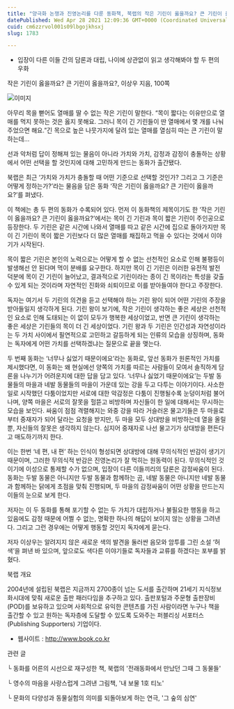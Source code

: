 ```yaml
---
title: "양극화 논쟁과 진영논리를 다룬 동화책, 북랩의 작은 기린이 옳을까요? 큰 기린이 옳을까요?"
datePublished: Wed Apr 28 2021 12:09:36 GMT+0000 (Coordinated Universal Time)
cuid: cm6zzrvol001s09lbgojkhsxj
slug: 1783

---
```



- 입장이 다른 이들 간의 담론과 대립, 나이에 상관없이 읽고 생각해봐야 할 두 편의 우화

작은 기린이 옳을까요? 큰 기린이 옳을까요?, 이상우 지음, 100쪽

![이미지](https://cdn.hashnode.com/res/hashnode/image/upload/v1739248706234/10fe45d7-9d59-4ee5-a2aa-d314121463d2.jpeg)

아무리 목을 뻗어도 열매를 딸 수 없는 작은 기린이 말한다. “목이 짧다는 이유만으로 열매를 먹지 못하는 것은 옳지 못해요. 그러니 목이 긴 기린들이 딴 열매에서 몇 개를 나눠주었으면 해요.”긴 목으로 높은 나뭇가지에 달려 있는 열매를 열심히 따는 큰 기린이 말하는데…

선과 악처럼 답이 정해져 있는 물음이 아니라 가치와 가치, 감정과 감정이 충돌하는 상황에서 어떤 선택을 할 것인지에 대해 고민하게 만드는 동화가 출간됐다.

북랩은 최근 ‘가치와 가치가 충돌할 때 어떤 기준으로 선택할 것인가? 그리고 그 기준은 어떻게 정하는가?’라는 물음을 담은 동화 ‘작은 기린이 옳을까요? 큰 기린이 옳을까요?’를 펴냈다.

이 책에는 총 두 편의 동화가 수록되어 있다. 먼저 이 동화책의 제목이기도 한 ‘작은 기린이 옳을까요? 큰 기린이 옳을까요?’에서는 목이 긴 기린과 목이 짧은 기린이 주인공으로 등장한다. 두 기린은 같은 시간에 나와서 열매를 따고 같은 시간에 집으로 돌아가지만 목이 긴 기린이 목이 짧은 기린보다 더 많은 열매를 채집하고 먹을 수 있다는 것에서 이야기가 시작된다.

목이 짧은 기린은 본인의 노력으로는 어떻게 할 수 없는 선천적인 요소로 인해 불평등이 발생해선 안 된다며 먹이 분배를 요구한다. 하지만 목이 긴 기린은 이러한 유전적 발전 덕분에 목이 긴 기린이 늘어났고, 결과적으로 기린이라는 종이 긴 목이라는 특성을 갖출 수 있게 되는 것이라며 자연적인 진화와 쇠퇴이므로 이를 받아들여야 한다고 주장한다.

독자는 여기서 두 기린의 의견을 듣고 선택해야 하는 기린 왕이 되어 어떤 기린의 주장을 받아들일지 생각하게 된다. 기린 왕이 보기에, 작은 기린이 생각하는 좋은 세상은 선천적인 요소로 인해 도태되는 이 없이 모두가 행복한 세상이었고, 반면 큰 기린이 생각하는 좋은 세상은 기린들의 목이 더 긴 세상이었다. 기린 왕과 두 기린은 인간성과 자연성이라는 두 가치 사이에서 필연적으로 고민하고 갈등하게 되는 인류의 모습을 상징하며, 동화는 독자에게 어떤 가치를 선택하겠냐는 질문으로 끝을 맺는다.

두 번째 동화는 ‘너무나 싫었기 때문이에요’라는 동화로, 앞선 동화가 원론적인 가치를 제시했다면, 이 동화는 왜 현실에선 양쪽의 가치를 따르는 사람들이 모여서 솔직하게 담론을 나누기가 어려운지에 대한 답을 담고 있다. ‘너무나 싫었기 때문이에요’는 두발 동물들의 마을과 네발 동물들의 마을이 가운데 있는 강을 두고 다투는 이야기이다. 사소한 일로 시작했던 다툼이었지만 서로에 대한 악감정은 다툼이 진행될수록 눈덩이처럼 불어나며, 양쪽 마을은 서로의 잘못을 헐뜯고 비방하며 자신들이 한 일에 대해서는 무시하는 모습을 보인다. 싸움이 점점 격렬해지는 와중 강을 따라 거슬러온 물고기들은 두 마을로부터 중재자가 되어 달라는 요청을 받지만, 두 마을 모두 상대방을 비방하는데 열을 올릴 뿐, 자신들의 잘못은 생각하지 않는다. 심지어 중재자로 나선 물고기가 상대방을 편든다고 매도하기까지 한다.

이는 한번 ‘네 편, 내 편’ 하는 인식이 형성되면 상대방에 대해 무의식적인 반감이 생기기 때문이며, 그러한 무의식적 반감은 진영논리가 잘 먹히는 원동력이 된다. 무의식적인 것이기에 이성으로 통제할 수가 없으며, 입장이 다른 이들끼리의 담론은 감정싸움이 된다. 동화는 두발 동물은 아니지만 두발 동물과 함께하는 곰, 네발 동물은 아니지만 네발 동물과 함께하는 닭에게 초점을 맞춰 진행되며, 두 마을의 감정싸움이 어떤 상황을 만드는지 이들의 눈으로 보게 한다.

저자는 이 두 동화를 통해 포기할 수 없는 두 가치가 대립하거나 불필요한 행동을 하고 있음에도 감정 때문에 어쩔 수 없는, 명확한 하나의 해답이 보이지 않는 상황을 그려낸다. 그리고 그런 경우에는 어떻게 행동할 것인지 독자에게 묻는다.

저자 이상우는 알려지지 않은 새로운 색의 발견을 둘러싼 음모와 암투를 그린 소설 ‘허색’을 펴낸 바 있으며, 앞으로도 색다른 이야기들로 독자들과 교류를 하겠다는 포부를 밝혔다.

북랩 개요

2004년에 설립된 북랩은 지금까지 2700종이 넘는 도서를 출간하며 21세기 지식정보화시대에 맞춰 새로운 출판 패러다임을 추구하고 있다. 출판포털과 주문형 출판장비(POD)를 보유하고 있으며 사회적으로 유익한 콘텐츠를 가진 사람이라면 누구나 책을 출간할 수 있고 원하는 독자층에 도달할 수 있도록 도와주는 퍼블리싱 서포터스(Publishing Supporters) 기업이다.

- 웹사이트 : http://www.book.co.kr

관련 글

└ 동화를 어른의 시선으로 재구성한 책, 북랩의 '전래동화에서 만났던 그때 그 동물들'

└ 영수의 마음을 사랑스럽게 그려낸 그림책, '내 보물 1호 티노'

└ 문화의 다양성과 동물실험의 의미를 되돌아보게 하는 연극, '그 숲의 심연'
